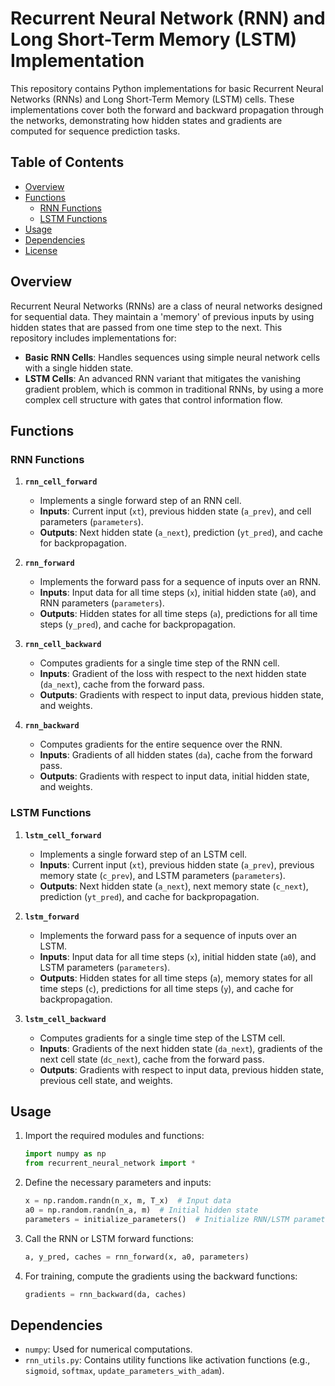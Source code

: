 # Recurrent Neural Network (RNN) and Long Short-Term Memory (LSTM) Implementation

This repository contains Python implementations for basic Recurrent Neural Networks (RNNs) and Long Short-Term Memory (LSTM) cells. These implementations cover both the forward and backward propagation through the networks, demonstrating how hidden states and gradients are computed for sequence prediction tasks.

## Table of Contents

- [Overview](#overview)
- [Functions](#functions)
  - [RNN Functions](#rnn-functions)
  - [LSTM Functions](#lstm-functions)
- [Usage](#usage)
- [Dependencies](#dependencies)
- [License](#license)

## Overview

Recurrent Neural Networks (RNNs) are a class of neural networks designed for sequential data. They maintain a 'memory' of previous inputs by using hidden states that are passed from one time step to the next. This repository includes implementations for:

- **Basic RNN Cells**: Handles sequences using simple neural network cells with a single hidden state.
- **LSTM Cells**: An advanced RNN variant that mitigates the vanishing gradient problem, which is common in traditional RNNs, by using a more complex cell structure with gates that control information flow.

## Functions

### RNN Functions

1. **`rnn_cell_forward`**
   - Implements a single forward step of an RNN cell.
   - **Inputs**: Current input (`xt`), previous hidden state (`a_prev`), and cell parameters (`parameters`).
   - **Outputs**: Next hidden state (`a_next`), prediction (`yt_pred`), and cache for backpropagation.

2. **`rnn_forward`**
   - Implements the forward pass for a sequence of inputs over an RNN.
   - **Inputs**: Input data for all time steps (`x`), initial hidden state (`a0`), and RNN parameters (`parameters`).
   - **Outputs**: Hidden states for all time steps (`a`), predictions for all time steps (`y_pred`), and cache for backpropagation.

3. **`rnn_cell_backward`**
   - Computes gradients for a single time step of the RNN cell.
   - **Inputs**: Gradient of the loss with respect to the next hidden state (`da_next`), cache from the forward pass.
   - **Outputs**: Gradients with respect to input data, previous hidden state, and weights.

4. **`rnn_backward`**
   - Computes gradients for the entire sequence over the RNN.
   - **Inputs**: Gradients of all hidden states (`da`), cache from the forward pass.
   - **Outputs**: Gradients with respect to input data, initial hidden state, and weights.

### LSTM Functions

1. **`lstm_cell_forward`**
   - Implements a single forward step of an LSTM cell.
   - **Inputs**: Current input (`xt`), previous hidden state (`a_prev`), previous memory state (`c_prev`), and LSTM parameters (`parameters`).
   - **Outputs**: Next hidden state (`a_next`), next memory state (`c_next`), prediction (`yt_pred`), and cache for backpropagation.

2. **`lstm_forward`**
   - Implements the forward pass for a sequence of inputs over an LSTM.
   - **Inputs**: Input data for all time steps (`x`), initial hidden state (`a0`), and LSTM parameters (`parameters`).
   - **Outputs**: Hidden states for all time steps (`a`), memory states for all time steps (`c`), predictions for all time steps (`y`), and cache for backpropagation.

3. **`lstm_cell_backward`**
   - Computes gradients for a single time step of the LSTM cell.
   - **Inputs**: Gradients of the next hidden state (`da_next`), gradients of the next cell state (`dc_next`), cache from the forward pass.
   - **Outputs**: Gradients with respect to input data, previous hidden state, previous cell state, and weights.

## Usage

1. Import the required modules and functions:
   ```python
   import numpy as np
   from recurrent_neural_network import *
   ```

2. Define the necessary parameters and inputs:
   ```python
   x = np.random.randn(n_x, m, T_x)  # Input data
   a0 = np.random.randn(n_a, m)  # Initial hidden state
   parameters = initialize_parameters()  # Initialize RNN/LSTM parameters
   ```

3. Call the RNN or LSTM forward functions:
   ```python
   a, y_pred, caches = rnn_forward(x, a0, parameters)
   ```

4. For training, compute the gradients using the backward functions:
   ```python
   gradients = rnn_backward(da, caches)
   ```

## Dependencies

- `numpy`: Used for numerical computations.
- `rnn_utils.py`: Contains utility functions like activation functions (e.g., `sigmoid`, `softmax`, `update_parameters_with_adam`).
